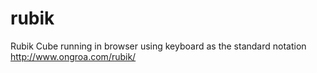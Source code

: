 # rubik
Rubik Cube running in browser using keyboard as the standard notation
http://www.ongroa.com/rubik/
